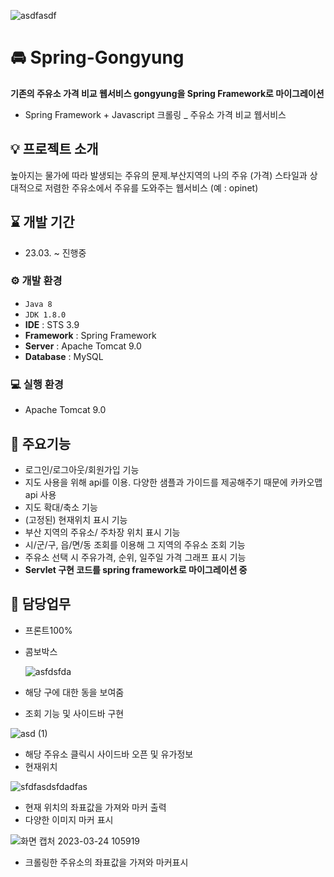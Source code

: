 ![asdfasdf](https://user-images.githubusercontent.com/119999556/227833610-0e89c509-ca77-4bb1-9a42-b3453f4c7fa9.png)

# 🚘 Spring-Gongyung

**기존의 주유소 가격 비교 웹서비스 gongyung을 Spring Framework로 마이그레이션**

- Spring Framework + Javascript 크롤링 _ 주유소 가격 비교 웹서비스

## 💡 프로젝트 소개

높아지는 물가에 따라 발생되는 주유의 문제.부산지역의 나의 주유 (가격) 스타일과 상대적으로 저렴한 주유소에서 주유를 도와주는 웹서비스 (예 : opinet)

## ⌛ 개발 기간

- 23.03. ~ 진행중

### ⚙ 개발 환경

- `Java 8`
- `JDK 1.8.0`
- **IDE** : STS 3.9
- **Framework** : Spring Framework
- **Server** : Apache Tomcat 9.0
- **Database** : MySQL

### 💻 실행 환경

- Apache Tomcat 9.0

## 📌 주요기능

- 로그인/로그아웃/회원가입 기능
- 지도 사용을 위해 api를 이용. 다양한 샘플과 가이드를 제공해주기 때문에 카카오맵 api 사용
- 지도 확대/축소 기능
- (고정된) 현재위치 표시 기능
- 부산 지역의 주유소/ 주차장 위치 표시 기능
- 시/군/구, 읍/면/동 조회를 이용해 그 지역의 주유소 조회 기능
- 주유소 선택 시 주유가격, 순위, 일주일 가격 그래프 표시 기능
- **Servlet 구현 코드를 spring framework로 마이그레이션 중**

## 🌟 담당업무

- 프론트100%

- 콤보박스
    
    ![asfdsfda](https://user-images.githubusercontent.com/119999556/227833631-bc8da753-99ec-439a-839b-40170c102183.png)

    
- 해당 구에 대한 동을 보여줌
- 조회 기능 및 사이드바 구현

![asd (1)](https://user-images.githubusercontent.com/119999556/227833902-f4e04aa5-e08a-4670-8d7b-e1a48fb2af62.png)

- 해당 주유소 클릭시 사이드바 오픈 및 유가정보
- 현재위치

 ![sfdfasdsfdadfas](https://user-images.githubusercontent.com/119999556/227833859-6143637a-4037-44ca-8f9e-39544fe451d2.png)

- 현재 위치의 좌표값을 가져와 마커 출력
- 다양한 이미지 마커 표시
    
 ![화면 캡처 2023-03-24 105919](https://user-images.githubusercontent.com/119999556/227833981-cef59e90-4d73-4928-9e79-e8fa068dde7d.png)

- 크롤링한 주유소의 좌표값을 가져와 마커표시
